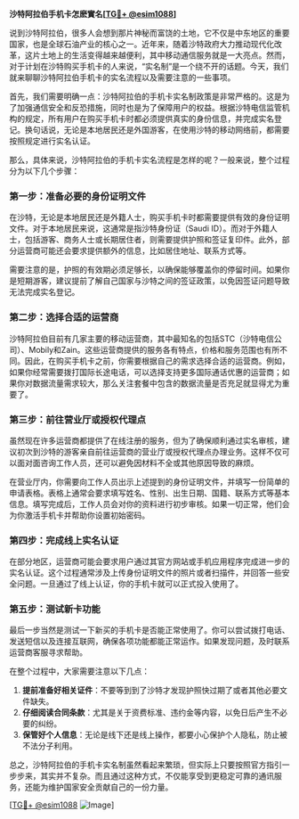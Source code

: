 **沙特阿拉伯手机卡怎麽實名[[TG💪+ @esim1088](https://t.me/s/esim1088)]**

说到沙特阿拉伯，很多人会想到那片神秘而富饶的土地，它不仅是中东地区的重要国家，也是全球石油产业的核心之一。近年来，随着沙特政府大力推动现代化改革，这片土地上的生活变得越来越便利，其中移动通信服务就是一大亮点。然而，对于计划在沙特购买手机卡的人来说，“实名制”是一个绕不开的话题。今天，我们就来聊聊沙特阿拉伯手机卡的实名流程以及需要注意的一些事项。

首先，我们需要明确一点：沙特阿拉伯的手机卡实名制政策是非常严格的。这是为了加强通信安全和反恐措施，同时也是为了保障用户的权益。根据沙特电信监管机构的规定，所有用户在购买手机卡时都必须提供真实的身份信息，并完成实名登记。换句话说，无论是本地居民还是外国游客，在使用沙特的移动网络前，都需要按照规定进行实名认证。

那么，具体来说，沙特阿拉伯的手机卡实名流程是怎样的呢？一般来说，整个过程分为以下几个步骤：

### **第一步：准备必要的身份证明文件**
在沙特，无论是本地居民还是外籍人士，购买手机卡时都需要提供有效的身份证明文件。对于本地居民来说，这通常是指沙特身份证（Saudi ID）。而对于外籍人士，包括游客、商务人士或长期居住者，则需要提供护照和签证复印件。此外，部分运营商可能还会要求提供额外的信息，比如居住地址、联系方式等。

需要注意的是，护照的有效期必须足够长，以确保能够覆盖你的停留时间。如果你是短期游客，建议提前了解自己国家与沙特之间的签证政策，以免因签证问题导致无法完成实名登记。

### **第二步：选择合适的运营商**
沙特阿拉伯目前有几家主要的移动运营商，其中最知名的包括STC（沙特电信公司）、Mobily和Zain。这些运营商提供的服务各有特点，价格和服务范围也有所不同。因此，在购买手机卡之前，你需要根据自己的需求选择合适的运营商。例如，如果你经常需要拨打国际长途电话，可以选择支持更多国际通话优惠的运营商；如果你对数据流量需求较大，那么关注套餐中包含的数据流量是否充足就显得尤为重要了。

### **第三步：前往营业厅或授权代理点**
虽然现在许多运营商都提供了在线注册的服务，但为了确保顺利通过实名审核，建议初次到沙特的游客亲自前往运营商的营业厅或授权代理点办理业务。这样不仅可以面对面咨询工作人员，还可以避免因材料不全或其他原因导致的麻烦。

在营业厅内，你需要向工作人员出示上述提到的身份证明文件，并填写一份简单的申请表格。表格上通常会要求填写姓名、性别、出生日期、国籍、联系方式等基本信息。填写完成后，工作人员会对你的资料进行初步审核。如果一切正常，他们会为你激活手机卡并帮助你设置初始密码。

### **第四步：完成线上实名认证**
在部分地区，运营商可能会要求用户通过其官方网站或手机应用程序完成进一步的实名认证。这个过程通常涉及上传身份证明文件的照片或者扫描件，并回答一些安全问题。一旦通过了线上认证，你的手机卡就可以正式投入使用了。

### **第五步：测试新卡功能**
最后一步当然是测试一下新买的手机卡是否能正常使用了。你可以尝试拨打电话、发送短信以及连接互联网，确保各项功能都能正常运作。如果发现问题，及时联系运营商客服寻求帮助。

在整个过程中，大家需要注意以下几点：

1. **提前准备好相关证件**：不要等到到了沙特才发现护照快过期了或者其他必要文件缺失。
2. **仔细阅读合同条款**：尤其是关于资费标准、违约金等内容，以免日后产生不必要的纠纷。
3. **保管好个人信息**：无论是线下还是线上操作，都要小心保护个人隐私，防止被不法分子利用。

总之，沙特阿拉伯的手机卡实名制虽然看起来繁琐，但实际上只要按照官方指引一步步来，其实并不复杂。而且通过这种方式，不仅能享受到更稳定可靠的通讯服务，还能为维护国家安全贡献自己的一份力量。

[[TG💪+ @esim1088](https://t.me/s/esim1088) ![Image](https://i.postimg.cc/4NQfJmqS/Snipaste-2025-05-13-00-14-12.png)]